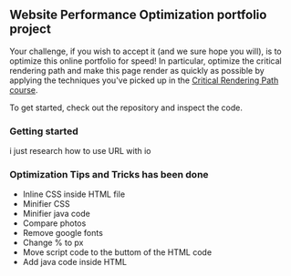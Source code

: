 ## Website Performance Optimization portfolio project

Your challenge, if you wish to accept it (and we sure hope you will), is to optimize this online portfolio for speed! In particular, optimize the critical rendering path and make this page render as quickly as possible by applying the techniques you've picked up in the [Critical Rendering Path course](https://www.udacity.com/course/ud884).

To get started, check out the repository and inspect the code.

### Getting started
i just research how to use URL with io


### Optimization Tips and Tricks has been done
* Inline CSS inside HTML file 
* Minifier CSS
* Minifier java code
* Compare photos
* Remove google fonts
* Change % to px
* Move script code to the buttom of the HTML code
* Add java code inside HTML

